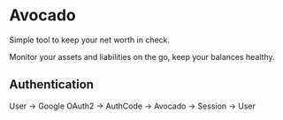 # Avocado
Simple tool to keep your net worth in check.  

Monitor your assets and liabilities on the go, keep your balances healthy.

## Authentication
User -> Google OAuth2 -> AuthCode -> Avocado -> Session -> User